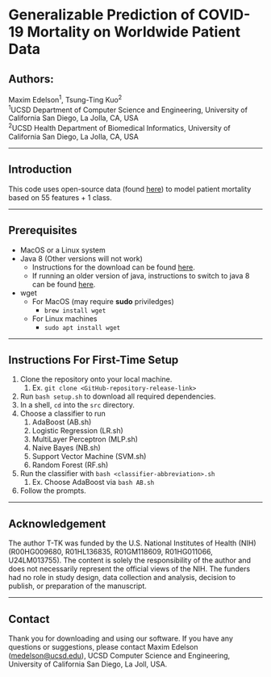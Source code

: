 # Generalizable Prediction of COVID-19 Mortality on Worldwide Patient Data

## Authors:
Maxim Edelson<sup>1</sup>, Tsung-Ting Kuo<sup>2</sup> <br>
<sup>1</sup>UCSD Department of Computer Science and Engineering, University of California San Diego, La Jolla, CA, USA <br>
<sup>2</sup>UCSD Health Department of Biomedical Informatics, University of California San Diego, La Jolla, CA, USA

---

## Introduction
This code uses open-source data (found [here](https://github.com/beoutbreakprepared/nCoV2019)) to model patient mortality based on 55 features + 1 class.

---

## Prerequisites
  - MacOS or a Linux system
  - Java 8 (Other versions will not work)
    - Instructions for the download can be found [here](https://stackoverflow.com/questions/24342886/how-to-install-java-8-on-mac).
    - If running an older version of java, instructions to switch to java 8 can be found [here](https://stackoverflow.com/questions/21964709/how-to-set-or-change-the-default-java-jdk-version-on-macos).
  - wget
    - For MacOS (may require **sudo** priviledges)
      - `brew install wget`
    - For Linux machines
      - `sudo apt install wget`

---

## Instructions For First-Time Setup
1. Clone the repository onto your local machine.
   1. Ex. `git clone <GitHub-repository-release-link>`
2. Run `bash setup.sh` to download all required dependencies.
3. In a shell, `cd` into the `src` directory.
4. Choose a classifier to run
   1. AdaBoost (AB.sh)
   2. Logistic Regression (LR.sh)
   3. MultiLayer Perceptron (MLP.sh)
   4. Naive Bayes (NB.sh)
   5. Support Vector Machine (SVM.sh)
   6. Random Forest (RF.sh)
5.  Run the classifier with `bash <classifier-abbreviation>.sh`
    1.  Ex. Choose AdaBoost via `bash AB.sh`
6.  Follow the prompts.

---

## Acknowledgement
The author T-TK was funded by the U.S. National Institutes of Health (NIH) (R00HG009680, R01HL136835, R01GM118609, R01HG011066, U24LM013755). The content is solely the responsibility of the author and does not necessarily represent the official views of the NIH. The funders had no role in study design, data collection and analysis, decision to publish, or preparation of the manuscript.

---

## Contact
Thank you for downloading and using our software. If you have any questions or suggestions, please contact Maxim Edelson (medelson@ucsd.edu), UCSD Computer Science and Engineering, University of California San Diego, La Joll, USA.

